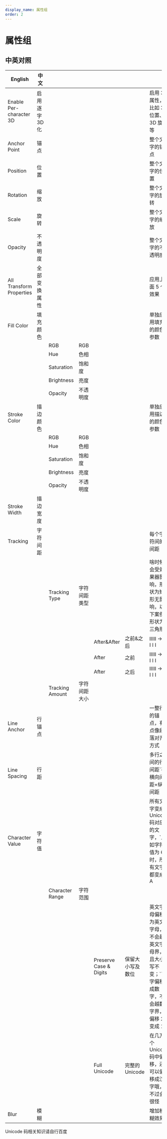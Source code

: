 ```yaml
---
display_name: 属性组
order: 2
---
```


# 属性组

## 中英对照

| English                  | 中文           |                 |              |                        |                  |                                                                                                         |
| ------------------------ | -------------- | --------------- | ------------ | ---------------------- | ---------------- | ------------------------------------------------------------------------------------------------------- |
| Enable Per-character 3D  | 启用逐字 3D 化 |                 |              |                        |                  | 启用 3D 属性，比如 3D 位置、3D 旋转等                                                                   |
| Anchor Point             | 锚点           |                 |              |                        |                  | 整个文字的锚点                                                                                          |
| Position                 | 位置           |                 |              |                        |                  | 整个文字的位置                                                                                          |
| Rotation                 | 缩放           |                 |              |                        |                  | 整个文字的旋转                                                                                          |
| Scale                    | 旋转           |                 |              |                        |                  | 整个文字的缩放                                                                                          |
| Opacity                  | 不透明度       |                 |              |                        |                  | 整个文字的不透明度                                                                                      |
| All Transform Properties | 全部变换属性   |                 |              |                        |                  | 应用上面 5 个效果                                                                                       |
| Fill Color               | 填充颜色       |                 |              |                        |                  | 单独应用填充的颜色参数                                                                                  |
|                          |                | RGB             | RGB          |                        |                  |                                                                                                         |
|                          |                | Hue             | 色相         |                        |                  |                                                                                                         |
|                          |                | Saturation      | 饱和度       |                        |                  |                                                                                                         |
|                          |                | Brightness      | 亮度         |                        |                  |                                                                                                         |
|                          |                | Opacity         | 不透明度     |                        |                  |                                                                                                         |
| Stroke Color             | 描边颜色       |                 |              |                        |                  | 单独应用描边的颜色参数                                                                                  |
|                          |                | RGB             | RGB          |                        |                  |                                                                                                         |
|                          |                | Hue             | 色相         |                        |                  |                                                                                                         |
|                          |                | Saturation      | 饱和度       |                        |                  |                                                                                                         |
|                          |                | Brightness      | 亮度         |                        |                  |                                                                                                         |
|                          |                | Opacity         | 不透明度     |                        |                  |                                                                                                         |
| Stroke Width             | 描边宽度       |                 |              |                        |                  |                                                                                                         |
| Tracking                 | 字符间距       |                 |              |                        |                  | 每个字符间的间距                                                                                        |
|                          |                | Tracking Type   | 字符间距类型 |                        |                  | 啥时候会受效果器影响，形状为矩形无影响，以下案例形状为三角形                                            |
|                          |                |                 |              | After&After            | 之前&之后        | IIIII → I I I I I                                                                                       |
|                          |                |                 |              | After                  | 之前             | IIIII → I I I I I                                                                                       |
|                          |                |                 |              | After                  | 之后             | IIIII → I I I I I                                                                                       |
|                          |                | Tracking Amount | 字符间距大小 |                        |                  |                                                                                                         |
| Line Anchor              | 行锚点         |                 |              |                        |                  | 一整行的锚点，有点像段落对齐方式                                                                        |
| Line Spacing             | 行距           |                 |              |                        |                  | 多行之间的行间距`有横向间距+纵向间距                                                                    |     | Character Offset | 字符位移 |                     |              |     |     | 基于 Unicode 码把字符进行偏移，`比如偏移为 2 时，A 变成 C |
| Character Value          | 字符值         |                 |              |                        |                  | 所有文字变成 Unicode 码对应的文字，`比如字符值为 65 时，所有文字都变成 A                                |     |                  |          | Character Alignment | 字符对齐方式 |     |     |                                                           |     |     |     |     |     | Left or Top | 左侧或顶部 |     |     |     |     |     |     | Center | 中间 |     |     |     |     |     |     | Right or Bottom | 右侧或底部 |     |     |     |     |     |     | Adjust Kerning | 调整字偶间距 | 调整字形间距，因为英文字符形状不规则，有宽有窄，排列在一起的疏密不一致，勾选后会尽量一致`AIRPORT：很明显，I 的默认占位好小 |
|                          |                | Character Range | 字符范围     |                        |                  |                                                                                                         |
|                          |                |                 |              | Preserve Case & Digits | 保留大小写及数位 | 英文字母偏移为英文字母，不会越英文字母界，且大小写不变；``数字偏移成数字，不会越数字界，9 偏移 2 变成 1 |
|                          |                |                 |              | Full Unicode           | 完整的 Unicode   | 在几万个 Unicode 码中偏移，还可以偏移成汉字哦，不过会很怪                                               |
| Blur                     | 模糊           |                 |              |                        |                  | 增加模糊效果                                                                                            |

Unicode 码相关知识请自行百度
